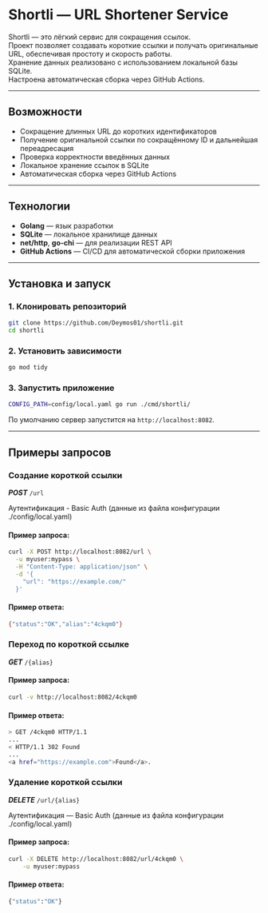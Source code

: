 # Shortli — URL Shortener Service

Shortli — это лёгкий сервис для сокращения ссылок.  
Проект позволяет создавать короткие ссылки и получать оригинальные URL, обеспечивая простоту и скорость работы.  
Хранение данных реализовано с использованием локальной базы SQLite.  
Настроена автоматическая сборка через GitHub Actions.

---

## Возможности

- Сокращение длинных URL до коротких идентификаторов
- Получение оригинальной ссылки по сокращённому ID и дальнейшая переадресация
- Проверка корректности введённых данных
- Локальное хранение ссылок в SQLite
- Автоматическая сборка через GitHub Actions

---

## Технологии

- **Golang** — язык разработки
- **SQLite** — локальное хранилище данных
- **net/http**, **go-chi** — для реализации REST API
- **GitHub Actions** — CI/CD для автоматической сборки приложения

---

## Установка и запуск

### 1. Клонировать репозиторий

```bash
git clone https://github.com/Deymos01/shortli.git
cd shortli
```

### 2. Установить зависимости

```bash
go mod tidy
```

### 3. Запустить приложение

```bash
CONFIG_PATH=config/local.yaml go run ./cmd/shortli/
```

По умолчанию сервер запустится на ```http://localhost:8082```.

---

## Примеры запросов

### Создание короткой ссылки

***POST*** ```/url```

Аутентификация - Basic Auth (данные из файла конфигурации ./config/local.yaml)

#### Пример запроса:

```bash
curl -X POST http://localhost:8082/url \
  -u myuser:mypass \
  -H "Content-Type: application/json" \
  -d '{
    "url": "https://example.com/"
  }'
```

#### Пример ответа:

```bash
{"status":"OK","alias":"4ckqm0"}
```

### Переход по короткой ссылке

***GET*** ```/{alias}```

#### Пример запроса:

```bash
curl -v http://localhost:8082/4ckqm0
```

#### Пример ответа:

```bash
> GET /4ckqm0 HTTP/1.1
...
< HTTP/1.1 302 Found
...
<a href="https://example.com">Found</a>.
```

### Удаление короткой ссылки

***DELETE*** ```/url/{alias}```

Аутентификация — Basic Auth (данные из файла конфигурации ./config/local.yaml)

#### Пример запроса:

```bash
curl -X DELETE http://localhost:8082/url/4ckqm0 \
    -u myuser:mypass
```

#### Пример ответа:

```bash
{"status":"OK"}
```
